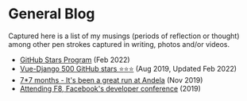 # General Blog

Captured here is a list of my musings (periods of reflection or thought) among other pen strokes captured in writing, photos and/or videos.

- [GitHub Stars Program][github-stars] (Feb 2022)
- [Vue-Django 500 GitHub stars :star::star::star:][vue-django] (Aug 2019, Updated Feb 2022)
- [7\*7 months - It's been a great run at Andela][andela] (Nov 2019)
- [Attending F8, Facebook's developer conference][f8] (2019)

[vue-django]: /blog/vue-django
[andela]: /blog/andela
[github-stars]: /blog/github-stars
[f8]: /blog/f8-2019
